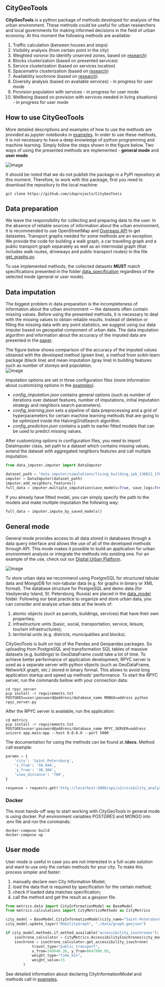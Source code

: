 ## CityGeoTools
**CityGeoTools** is a python package of methods developed for analysis of the urban environment. These  methods could be useful for urban researchers and local governments for making informed decisions in the field of urban economy. At this moment the following methods are available: 
   
1.   Traffic calculation (between houses and stops)
2.   Visibility analysis (from certain point in the city)
3.   Weighted voronoi (to identify unserved zones, based on [research](https://www.sciencedirect.com/science/article/pii/S187705092032384X))
3.   Blocks clusterization (based on presented services)
4.   Service clusterization (based on services location)
5.   Spacematrix clusterization (based on [research](https://elibrary.ru/item.asp?id=45845752))
6. Availability isochrone (based on [research]())
7.  Diversity analysis (based on available services) - in progress for user mode
8.  Provision population with services - in progress for user mode
9.  Wellbeing (based on provision with services needed in living situations) - in progress for user mode

## How to use CityGeoTools
More detailed descriptions and examples of how to use the methods are provided as *jupyter notebooks* in [examples](https://github.com/iduprojects/CityGeoTools/tree/metrics-refactor/notebook_examples). In order to use these methods, it is not necessary to have a deep knowledge of python programming and machine learning. Simply follow the steps shown in the figure below. Two ways of using the presented methods are implemented - **general mode** and **user mode**.
  
![Image](https://github.com/iduprojects/CityGeoTools/blob/metrics-refactor/img/plot.png?raw=true)

It should be noted that we do not publish the package in a PyPI repository at this moment. Therefore, to work with this package, first you need to download the repository to the local machine:
```shell
git clone https://github.com/iduprojects/CityGeoTools
```

## Data preparation
We leave the responsibility for collecting and preparing data to the user. In the absence of reliable sources of information about the urban environment, it is recommended to use OpenStreetMap and [Overpass API](https://wiki.openstreetmap.org/wiki/Overpass_API) to get datasetes. Transport graphs needed for some methods are an exception. We provide the code for building a walk graph, a car travelling graph and a public transport graph separately as well as an intermodal graph (that includes walk routes, driveways and public transport routes) in the file [get_graphs.py](https://github.com/iduprojects/CityGeoTools/tree/metrics-refactor/data_collecting).

 To use implemented methods, the collected datasets **MUST** match specifications presented in the folder  [data_specification](https://github.com/iduprojects/CityGeoTools/tree/metrics-refactor/data_specification) regardless of the selected mode (general or user mode).
  
 ## Data imputation
The biggest problem in data preparation is the incompleteness of information about the urban environment  — the datasets often contain missing values. Before using the presented methods, it is necessary to deal with the missing values to obtain reliable results. Instead of deletion or filling the missing data with any point statistics, we suggest using our data imputer based on geospatial component of urban data. The data imputation algorithm and information about the accuracy of the imputed data are presented in the [paper](https://link.springer.com/chapter/10.1007/978-3-031-08757-8_21).
  
The figure below shows comparison of the accuracy of the imputed values obtained with the developed method (green line), a method from scikit-learn package (black line) and mean imputation (gray line) in building features such as number of storeys and population.  
![Image](https://github.com/iduprojects/CityGeoTools/blob/metrics-refactor/img/imputer.jpg?raw=true)  
  
Imputation options are set in three configuration files (more information about customizing options in the [examples](https://github.com/iduprojects/CityGeoTools/tree/metrics-refactor/notebook_examples)).
+ *config_imputation.json* contains general options (such as number of iterations over dataset features, number of imputations, initial imputation strategy and neighbors search parameters). 
+ *config_learning.json* sets a pipeline of data preprocessing and a grid of hyperparameters for certain machine learning methods that are going to be optimized inside the HalvingGridSearch algorithm.
+ *config_prediction.json* contains a path to earlier fitted models that can be used to predict missing values.

After customizing options in configuration files, you need to import DataImputer class, set path to a dataset which contains missing values, extend the dataset with aggregated neighbors features and call multiple imputation.   
```python
from data_imputer.imputer import DataImputer

dataset_path = "data_imputer/simulations/living_building_spb_130822_170502.geojson"
imputer = DataImputer(dataset_path)
imputer.add_neighbors_features()
full_data = imputer.multiple_imputation(save_models=True, save_logs=True)
```
If you already have fitted model, you can simply specify the path to the models and make multiple imputation the following way:
```python
full_data = imputer.impute_by_saved_models()
```

## General mode
General mode provides access to all data stored in databases through a data query interface and allows the use of all of the developed methods through API. This mode makes it possible to build an application for urban environment analysis or integrate the methods into existing one. For an example of the use, check out our [Digital Urban Platform]().  
  
![Image](https://github.com/iduprojects/CityGeoTools/blob/metrics-refactor/img/platform_example.png?raw=true)
  
To store urban data we recommend using PostgreSQL for structured tabular data and MongoDB for non-tabular data (e.g. for graphs in binary or XML format). The database structure for PostgreSQL and demo data (for Vasilyevsky Island, St. Petersburg, Russia) are placed in the [data_model](https://github.com/iduprojects/CityGeoTools/tree/metrics-refactor/data_model) folder. Following our best practice to organize and store urban data, you can consider and analyze urban data at the levels of:
1. atomic objects (such as parcels, buildings, services) that have their own properties;
2. infrastructure units (basic, social, transportation, service, leisure, tourism infrastructures);
3. territorial units  (e.g. districts, municipalities and blocks).  
  
CityGeoTools is built on top of the Pandas and Geopandas packages. So uploading from PostgreSQL and transformation SQL tables of massive datasets (e.g. buildings) to GeoDataFrame could take a lot of time. To achieve better performance of application development, RPYC server is used as a separate server with python objects (such as GeoDataFrame, NetworkX graph, etc.) stored in binary format. This allows to avoid long application startup and speed up methods' performance. To start the RPYC server, run the commands bellow with your connection data:
```shell
cd rpyc_server
pip install -r requirements.txt
POSTGRES=user:password@address/database_name MONGO=address python rpyc_server.py
```
After the RPYC server is available, run the application:
```shell
cd metrics
pip install -r requirements.txt
POSTGRES=user:password@address/database_name RPYC_SERVER=address uvicorn app.main:app --host 0.0.0.0 --port 5000
```
The documentation for using the methods can be found at **/docs**. Method call example:
```python
params = {
    'city': 'Saint_Petersburg',
    'x_from': '59.944',
    'y_from': '30.304',
    'view_distance': '700',
}

response = requests.get('http://localhost:5000/api/v2/visibility_analysis/visibility_analysis', params=params)
```
### Docker
The most hands-off way to start working with CityGeoTools in general mode is using docker. Put environment variables POSTGRES and MONGO into .env file and run the commands:
```shell
docker-compose build
docker-compose up
```

## User mode  
  
User mode is useful in case you are not interested in a full-scale solution and want to use only the certain methods for your city. To make this process simpler and faster:  
1. manually declare own City Information Model;  
2. load the data that is required by specification for the certain method;  
3. check if loaded data matches specification;  
4. call the method and get the result as a geojson file.
```python
from metrics.data import CityInformationModel as BaseModel
from metrics.calculations import CityMetricsMethods as CityMetrics

city_model = BaseModel.CityInformationModel(city_name="Saint-Petersburg", city_crs=32636, cwd="./CityGeoTools")
city_model.update_layer("MobilityGraph", "./data/graph.geojson")

if city_model.methods.if_method_available("accessibility_isochrones"):
	isochrone_calculator = CityMetrics.AccessibilityIsochrones(city_model)
	isochrone = isochrone_calculator.get_accessibility_isochrone(
    		travel_type="public_transport", 
    		x_from=349946.36, y_from=6647996.95, 
    		weight_type="time_min",
    		weight_value=15
    	)
```
See detailed information about declaring CityInformationModel and methods call in [examples](https://github.com/iduprojects/CityGeoTools/tree/metrics-refactor/notebook_examples).
